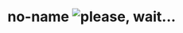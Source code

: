 # no-name ![please, wait...](https://img.shields.io/static/v1?label=&message=please%2C+wait...&color=d82)
<!--
functional way to connecto to database;
support (mongodb and mysql)

## SNIPPET

> this **snippet** not available at now, but i try to create it! 👍
> NOTE: every `table` is `collection` 😉

-   **codes**
    -   **import/require module**
        ```javascript
        const db = require('ExMo')('database-name'); // importing/use database
        ```
    -   **select/use table**
        ```javascript
        db('table-name');
        ```
    -   **Tables**
        -   **drop table**
            ```javascript
            db('table-name').drop();
            ```
        -   **create table (without _schema_, empty table)**
            ```javascript
            db('table-name').create();
            ```
        -   **create table (with **schema**)**
            ```javascript
            const schema = {...};
            db('table-name').create(schema);
            ```
        -   **rename table**
            ```javascript
            db('table-name').rename('new-name');
            ```
    -   **Data/Row/Field**
        ```javascript
        /** response of all method's
         * 1 = successfully
         * 0 = field
         * -1 = row-not-exist
         */
        ```
        -   **insert data to table**
            ```javascript
            db('table-name').insert({...});
            ```
        -   **remove data from table**
            ```javascript
            db('table-name').remove({ where: ... });
            ```
        -   **update data on table**
            ```javascript
            db('table-name').update({ old: ..., new: ..., where: ... });
            ```
        -   **get/fetch data from table**
            ```javascript
            const data = db('table-name').fetch(); // get all row from table
            const data = db('table-name').select({ where: ... }); // get several/many row from table
            ```
    -   **Table (Objected)**
        -   **create object**
            ```javascript
            const table = db('table'); // NOTE: `table` should be exist :danger:
            ```
        -   **operations**
            ```javascript
            table.drop();
            table.rename('new-name');
            table.insert({...});
            table.remove({...});
            table.update({...});
            table.fetch();
            table.select();
            ```

## Thanks for Help me 🤗

thanks anyone to help me and every people when use of mongodb and mongoose to node-js/express-js for growing up and updating this project 🥇

💮 💮 💮 💮 💮 💮 💮 💮 💮 💮 💮 💮 💮 💮 💮 💮 💮 💮 💮 💮 💮 💮 💮 💮

-->

